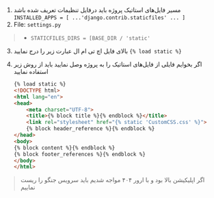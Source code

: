 1. مسیر فایل‌های استاتیک پروژه باید درفایل تنظیمات تعریف شده باشد
    `INSTALLED_APPS = [ ...'django.contrib.staticfiles' ... ]`
2. File: `settings.py`
> * `STATICFILES_DIRS = [BASE_DIR / 'static'`
3. بالای فایل اچ تی ام ال عبارت زیر را درج نمایید
    `{% load static %}`
4.  اگر بخوایم فایلی از فایل‌های استاتیک را به پروژه وصل نمایید باید از روش زیر استفاده نمایید

    ```html
    {% load static %}
    <!DOCTYPE html>
    <html lang="en">
    <head>
        <meta charset="UTF-8">
        <title>{% block title %}{% endblock %}</title>
        <link rel="stylesheet" href="{% static 'CustomCSS.css' %}">
        {% block header_reference %}{% endblock %}
    </head>
    <body>
    {% block content %}{% endblock %}
    {% block footer_references %}{% endblock %}
    </body>
    </html>
    ```
>  اگر اپلیکیشن بالا بود و با ارور ۴۰۴ مواجه شدیم باید سرویس جنگو را ریست نماییم
 > 
